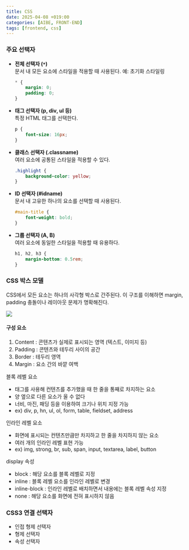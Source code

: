 ```yaml
---
title: CSS
date: 2025-04-08 +019:00
categories: [AIBE, FRONT-END]
tags: [frontend, css]
---
```


### 주요 선택자


- **전체 선택자 (`*`)**  
    문서 내 모든 요소에 스타일을 적용할 때 사용된다. 예: 초기화 스타일링
    ```css
    * {
        margin: 0;
        padding: 0;
    }
    ```

- **태그 선택자 (p, div, ul 등)**  
    특정 HTML 태그를 선택한다.
    ```css
    p {
        font-size: 16px;
    }
    ```

- **클래스 선택자 (.classname)**  
    여러 요소에 공통된 스타일을 적용할 수 있다.
    ```css
    .highlight {
        background-color: yellow;
    }
    ```

- **ID 선택자 (#idname)**  
    문서 내 고유한 하나의 요소를 선택할 때 사용된다.
    ```css
    #main-title {
        font-weight: bold;
    }
    ```

- **그룹 선택자 (A, B)**  
    여러 요소에 동일한 스타일을 적용할 때 유용하다.
    ```css
    h1, h2, h3 {
        margin-bottom: 0.5rem;
    }
    ```

### CSS 박스 모델

CSS에서 모든 요소는 하나의 사각형 박스로 간주된다. 
이 구조를 이해하면 margin, padding 충돌이나 레이아웃 문제가 명확해진다.

![](https://img1.daumcdn.net/thumb/R1280x0/?scode=mtistory2&fname=https%3A%2F%2Fblog.kakaocdn.net%2Fdn%2FQnv9T%2Fbtr3ofNlsnP%2FTJISoH0XmTL7KeHFuXFG7K%2Fimg.png)

#### 구성 요소

1.	Content : 콘텐츠가 실제로 표시되는 영역 (텍스트, 이미지 등)
2.	Padding : 콘텐츠와 테두리 사이의 공간
3.	Border : 테두리 영역
4.	Margin : 요소 간의 바깥 여백

블록 레벨 요소
- 태그를 사용해 컨텐츠를 추가했을 때 한 줄을 통째로 차지하는 요소
- 양 옆으로 다른 요소가 올 수 없다
- 너비, 마진, 패딩 등을 이용하여 크기나 위치 지정 가능
- ex) div, p, hn, ul, ol, form, table, fieldset, address

인라인 레벨 요소
- 화면에 표시되는 컨텐츠만큼만 차지하고 한 줄을 차지하지 않는 요소
- 여러 개의 인라인 레벨 표현 가능
- ex) img, strong, br, sub, span, input, textarea, label, button

display 속성
- block : 해당 요소를 블록 레벨로 지정
- inline : 블록 레벨 요소를 인라인 레벨로 변경
- inline-block : 인라인 레벨로 배치하면서 내용에는 블록 레벨 속성 지정
- none : 해당 요소를 화면에 전혀 표시하지 않음

### CSS3 연결 선택자

- 인접 형제 선택자
- 형제 선택자
- 속성 선택자